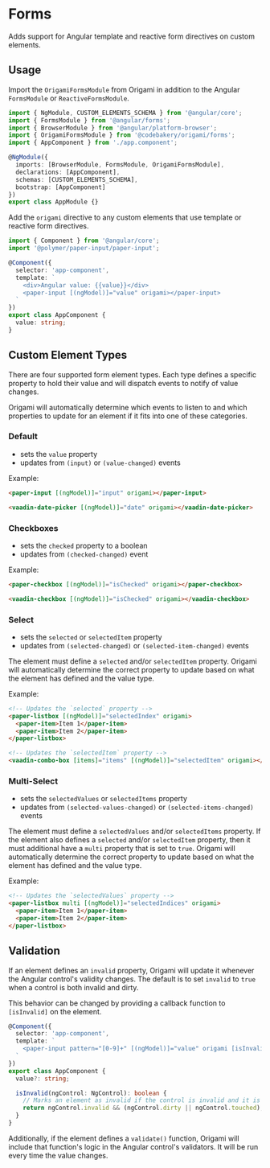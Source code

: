 # Forms

Adds support for Angular template and reactive form directives on custom elements.

## Usage

Import the `OrigamiFormsModule` from Origami in addition to the Angular `FormsModule` or `ReactiveFormsModule`.

```ts
import { NgModule, CUSTOM_ELEMENTS_SCHEMA } from '@angular/core';
import { FormsModule } from '@angular/forms';
import { BrowserModule } from '@angular/platform-browser';
import { OrigamiFormsModule } from '@codebakery/origami/forms';
import { AppComponent } from './app.component';

@NgModule({
  imports: [BrowserModule, FormsModule, OrigamiFormsModule],
  declarations: [AppComponent],
  schemas: [CUSTOM_ELEMENTS_SCHEMA],
  bootstrap: [AppComponent]
})
export class AppModule {}
```

Add the `origami` directive to any custom elements that use template or reactive form directives.

```ts
import { Component } from '@angular/core';
import '@polymer/paper-input/paper-input';

@Component({
  selector: 'app-component',
  template: `
    <div>Angular value: {{value}}</div>
    <paper-input [(ngModel)]="value" origami></paper-input>
  `
})
export class AppComponent {
  value: string;
}
```

## Custom Element Types

There are four supported form element types. Each type defines a specific property to hold their value and will dispatch events to notify of value changes.

Origami will automatically determine which events to listen to and which properties to update for an element if it fits into one of these categories.

### Default

- sets the `value` property
- updates from `(input)` or `(value-changed)` events

Example:

```html
<paper-input [(ngModel)]="input" origami></paper-input>

<vaadin-date-picker [(ngModel)]="date" origami></vaadin-date-picker>
```

### Checkboxes

- sets the `checked` property to a boolean
- updates from `(checked-changed)` event

Example:

```html
<paper-checkbox [(ngModel)]="isChecked" origami></paper-checkbox>

<vaadin-checkbox [(ngModel)]="isChecked" origami></vaadin-checkbox>
```

### Select

- sets the `selected` or `selectedItem` property
- updates from `(selected-changed)` or `(selected-item-changed)` events

The element must define a `selected` and/or `selectedItem` property. Origami will automatically determine the correct property to update based on what the element has defined and the value type.

Example:

```html
<!-- Updates the `selected` property -->
<paper-listbox [(ngModel)]="selectedIndex" origami>
  <paper-item>Item 1</paper-item>
  <paper-item>Item 2</paper-item>
</paper-listbox>

<!-- Updates the `selectedItem` property -->
<vaadin-combo-box [items]="items" [(ngModel)]="selectedItem" origami></vaadin-combo-box>
```

### Multi-Select

- sets the `selectedValues` or `selectedItems` property
- updates from `(selected-values-changed)` or `(selected-items-changed)` events

The element must define a `selectedValues` and/or `selectedItems` property. If the element also defines a `selected` and/or `selectedItem` property, then it must additional have a `multi` property that is set to `true`. Origami will automatically determine the correct property to update based on what the element has defined and the value type.

Example:

```html
<!-- Updates the `selectedValues` property -->
<paper-listbox multi [(ngModel)]="selectedIndices" origami>
  <paper-item>Item 1</paper-item>
  <paper-item>Item 2</paper-item>
</paper-listbox>
```

## Validation

If an element defines an `invalid` property, Origami will update it whenever the Angular control's validity changes. The default is to set `invalid` to `true` when a control is both invalid and dirty.

This behavior can be changed by providing a callback function to `[isInvalid]` on the element.

```ts
@Component({
  selector: 'app-component',
  template: `
    <paper-input pattern="[0-9]+" [(ngModel)]="value" origami [isInvalid]="isInvalid"></paper-input>
  `
})
export class AppComponent {
  value?: string;

  isInvalid(ngControl: NgControl): boolean {
    // Marks an element as invalid if the control is invalid and it is either dirty or touched.
    return ngControl.invalid && (ngControl.dirty || ngControl.touched);
  }
}
```

Additionally, if the element defines a `validate()` function, Origami will include that function's logic in the Angular control's validators. It will be run every time the value changes.
